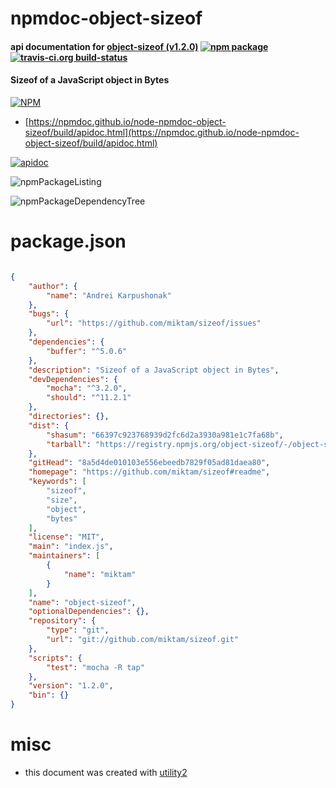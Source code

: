 # npmdoc-object-sizeof

#### api documentation for  [object-sizeof (v1.2.0)](https://github.com/miktam/sizeof#readme)  [![npm package](https://img.shields.io/npm/v/npmdoc-object-sizeof.svg?style=flat-square)](https://www.npmjs.org/package/npmdoc-object-sizeof) [![travis-ci.org build-status](https://api.travis-ci.org/npmdoc/node-npmdoc-object-sizeof.svg)](https://travis-ci.org/npmdoc/node-npmdoc-object-sizeof)

#### Sizeof of a JavaScript object in Bytes

[![NPM](https://nodei.co/npm/object-sizeof.png?downloads=true&downloadRank=true&stars=true)](https://www.npmjs.com/package/object-sizeof)

- [https://npmdoc.github.io/node-npmdoc-object-sizeof/build/apidoc.html](https://npmdoc.github.io/node-npmdoc-object-sizeof/build/apidoc.html)

[![apidoc](https://npmdoc.github.io/node-npmdoc-object-sizeof/build/screenCapture.buildCi.browser.%252Ftmp%252Fbuild%252Fapidoc.html.png)](https://npmdoc.github.io/node-npmdoc-object-sizeof/build/apidoc.html)

![npmPackageListing](https://npmdoc.github.io/node-npmdoc-object-sizeof/build/screenCapture.npmPackageListing.svg)

![npmPackageDependencyTree](https://npmdoc.github.io/node-npmdoc-object-sizeof/build/screenCapture.npmPackageDependencyTree.svg)



# package.json

```json

{
    "author": {
        "name": "Andrei Karpushonak"
    },
    "bugs": {
        "url": "https://github.com/miktam/sizeof/issues"
    },
    "dependencies": {
        "buffer": "^5.0.6"
    },
    "description": "Sizeof of a JavaScript object in Bytes",
    "devDependencies": {
        "mocha": "^3.2.0",
        "should": "^11.2.1"
    },
    "directories": {},
    "dist": {
        "shasum": "66397c923768939d2fc6d2a3930a981e1c7fa68b",
        "tarball": "https://registry.npmjs.org/object-sizeof/-/object-sizeof-1.2.0.tgz"
    },
    "gitHead": "8a5d4de010103e556ebeedb7829f05ad81daea80",
    "homepage": "https://github.com/miktam/sizeof#readme",
    "keywords": [
        "sizeof",
        "size",
        "object",
        "bytes"
    ],
    "license": "MIT",
    "main": "index.js",
    "maintainers": [
        {
            "name": "miktam"
        }
    ],
    "name": "object-sizeof",
    "optionalDependencies": {},
    "repository": {
        "type": "git",
        "url": "git://github.com/miktam/sizeof.git"
    },
    "scripts": {
        "test": "mocha -R tap"
    },
    "version": "1.2.0",
    "bin": {}
}
```



# misc
- this document was created with [utility2](https://github.com/kaizhu256/node-utility2)
